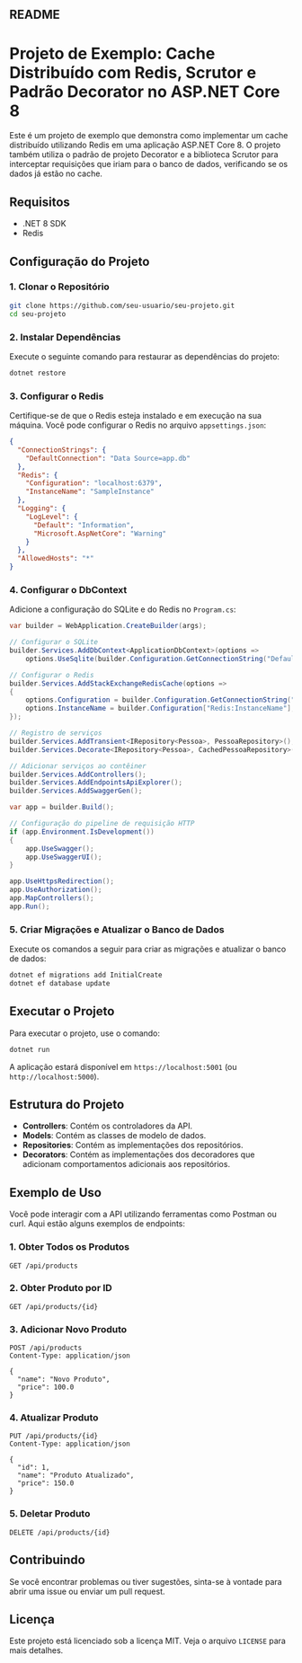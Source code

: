 ## README

# Projeto de Exemplo: Cache Distribuído com Redis, Scrutor e Padrão Decorator no ASP.NET Core 8

Este é um projeto de exemplo que demonstra como implementar um cache distribuído utilizando Redis em uma aplicação ASP.NET Core 8. O projeto também utiliza o padrão de projeto Decorator e a biblioteca Scrutor para interceptar requisições que iriam para o banco de dados, verificando se os dados já estão no cache.

## Requisitos

- .NET 8 SDK
- Redis

## Configuração do Projeto

### 1. Clonar o Repositório

```bash
git clone https://github.com/seu-usuario/seu-projeto.git
cd seu-projeto
```

### 2. Instalar Dependências

Execute o seguinte comando para restaurar as dependências do projeto:

```bash
dotnet restore
```

### 3. Configurar o Redis

Certifique-se de que o Redis esteja instalado e em execução na sua máquina. Você pode configurar o Redis no arquivo `appsettings.json`:

```json
{
  "ConnectionStrings": {
    "DefaultConnection": "Data Source=app.db"
  },
  "Redis": {
    "Configuration": "localhost:6379",
    "InstanceName": "SampleInstance"
  },
  "Logging": {
    "LogLevel": {
      "Default": "Information",
      "Microsoft.AspNetCore": "Warning"
    }
  },
  "AllowedHosts": "*"
}
```

### 4. Configurar o DbContext

Adicione a configuração do SQLite e do Redis no `Program.cs`:

```csharp
var builder = WebApplication.CreateBuilder(args);

// Configurar o SQLite
builder.Services.AddDbContext<ApplicationDbContext>(options =>
    options.UseSqlite(builder.Configuration.GetConnectionString("DefaultConnection")));

// Configurar o Redis
builder.Services.AddStackExchangeRedisCache(options =>
{
    options.Configuration = builder.Configuration.GetConnectionString("Redis");
    options.InstanceName = builder.Configuration["Redis:InstanceName"];
});

// Registro de serviços
builder.Services.AddTransient<IRepository<Pessoa>, PessoaRepository>();
builder.Services.Decorate<IRepository<Pessoa>, CachedPessoaRepository>();

// Adicionar serviços ao contêiner
builder.Services.AddControllers();
builder.Services.AddEndpointsApiExplorer();
builder.Services.AddSwaggerGen();

var app = builder.Build();

// Configuração do pipeline de requisição HTTP
if (app.Environment.IsDevelopment())
{
    app.UseSwagger();
    app.UseSwaggerUI();
}

app.UseHttpsRedirection();
app.UseAuthorization();
app.MapControllers();
app.Run();
```

### 5. Criar Migrações e Atualizar o Banco de Dados

Execute os comandos a seguir para criar as migrações e atualizar o banco de dados:

```bash
dotnet ef migrations add InitialCreate
dotnet ef database update
```

## Executar o Projeto

Para executar o projeto, use o comando:

```bash
dotnet run
```

A aplicação estará disponível em `https://localhost:5001` (ou `http://localhost:5000`).

## Estrutura do Projeto

- **Controllers**: Contém os controladores da API.
- **Models**: Contém as classes de modelo de dados.
- **Repositories**: Contém as implementações dos repositórios.
- **Decorators**: Contém as implementações dos decoradores que adicionam comportamentos adicionais aos repositórios.

## Exemplo de Uso

Você pode interagir com a API utilizando ferramentas como Postman ou curl. Aqui estão alguns exemplos de endpoints:

### 1. Obter Todos os Produtos

```http
GET /api/products
```

### 2. Obter Produto por ID

```http
GET /api/products/{id}
```

### 3. Adicionar Novo Produto

```http
POST /api/products
Content-Type: application/json

{
  "name": "Novo Produto",
  "price": 100.0
}
```

### 4. Atualizar Produto

```http
PUT /api/products/{id}
Content-Type: application/json

{
  "id": 1,
  "name": "Produto Atualizado",
  "price": 150.0
}
```

### 5. Deletar Produto

```http
DELETE /api/products/{id}
```

## Contribuindo

Se você encontrar problemas ou tiver sugestões, sinta-se à vontade para abrir uma issue ou enviar um pull request.

## Licença

Este projeto está licenciado sob a licença MIT. Veja o arquivo `LICENSE` para mais detalhes.
